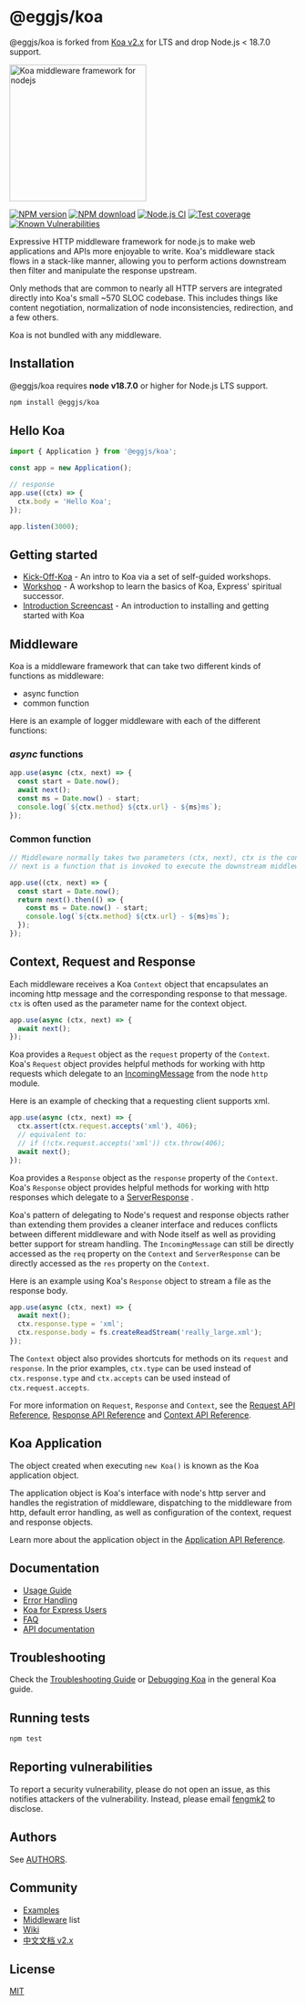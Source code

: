 # @eggjs/koa

@eggjs/koa is forked from [Koa v2.x](https://github.com/koajs/koa/tree/v2.x) for LTS and drop Node.js < 18.7.0 support.

<img height="240px" src="/docs/logo.png" alt="Koa middleware framework for nodejs"/>

[![NPM version](https://img.shields.io/npm/v/@eggjs/koa.svg?style=flat-square)](https://npmjs.org/package/@eggjs/koa)
[![NPM download](https://img.shields.io/npm/dm/@eggjs/koa.svg?style=flat-square)](https://npmjs.org/package/@eggjs/koa)
[![Node.js CI](https://github.com/eggjs/koa/actions/workflows/node.js.yml/badge.svg?branch=master)](https://github.com/eggjs/koa/actions/workflows/node.js.yml)
[![Test coverage](https://img.shields.io/codecov/c/github/eggjs/koa.svg?style=flat-square)](https://codecov.io/gh/eggjs/koa)
[![Known Vulnerabilities](https://snyk.io/test/npm/@eggjs/koa/badge.svg?style=flat-square)](https://snyk.io/test/npm/@eggjs/koa)

Expressive HTTP middleware framework for node.js to make web applications and APIs more enjoyable to write. Koa's middleware stack flows in a stack-like manner, allowing you to perform actions downstream then filter and manipulate the response upstream.

Only methods that are common to nearly all HTTP servers are integrated directly into Koa's small ~570 SLOC codebase. This
includes things like content negotiation, normalization of node inconsistencies, redirection, and a few others.

Koa is not bundled with any middleware.

## Installation

@eggjs/koa requires __node v18.7.0__ or higher for Node.js LTS support.

```bash
npm install @eggjs/koa
```

## Hello Koa

```ts
import { Application } from '@eggjs/koa';

const app = new Application();

// response
app.use((ctx) => {
  ctx.body = 'Hello Koa';
});

app.listen(3000);
```

## Getting started

- [Kick-Off-Koa](https://github.com/koajs/kick-off-koa) - An intro to Koa via a set of self-guided workshops.
- [Workshop](https://github.com/koajs/workshop) - A workshop to learn the basics of Koa, Express' spiritual successor.
- [Introduction Screencast](https://knowthen.com/episode-3-koajs-quickstart-guide/) - An introduction to installing and getting started with Koa

## Middleware

Koa is a middleware framework that can take two different kinds of functions as middleware:

- async function
- common function

Here is an example of logger middleware with each of the different functions:

### ___async___ functions

```ts
app.use(async (ctx, next) => {
  const start = Date.now();
  await next();
  const ms = Date.now() - start;
  console.log(`${ctx.method} ${ctx.url} - ${ms}ms`);
});
```

### Common function

```ts
// Middleware normally takes two parameters (ctx, next), ctx is the context for one request,
// next is a function that is invoked to execute the downstream middleware. It returns a Promise with a then function for running code after completion.

app.use((ctx, next) => {
  const start = Date.now();
  return next().then(() => {
    const ms = Date.now() - start;
    console.log(`${ctx.method} ${ctx.url} - ${ms}ms`);
  });
});
```

## Context, Request and Response

Each middleware receives a Koa `Context` object that encapsulates an incoming
http message and the corresponding response to that message.  `ctx` is often used
as the parameter name for the context object.

```ts
app.use(async (ctx, next) => {
  await next();
});
```

Koa provides a `Request` object as the `request` property of the `Context`.  
Koa's `Request` object provides helpful methods for working with
http requests which delegate to an [IncomingMessage](https://nodejs.org/api/http.html#http_class_http_incomingmessage)
from the node `http` module.

Here is an example of checking that a requesting client supports xml.

```ts
app.use(async (ctx, next) => {
  ctx.assert(ctx.request.accepts('xml'), 406);
  // equivalent to:
  // if (!ctx.request.accepts('xml')) ctx.throw(406);
  await next();
});
```

Koa provides a `Response` object as the `response` property of the `Context`.  
Koa's `Response` object provides helpful methods for working with
http responses which delegate to a [ServerResponse](https://nodejs.org/api/http.html#http_class_http_serverresponse)
.  

Koa's pattern of delegating to Node's request and response objects rather than extending them
provides a cleaner interface and reduces conflicts between different middleware and with Node
itself as well as providing better support for stream handling.  The `IncomingMessage` can still be
directly accessed as the `req` property on the `Context` and `ServerResponse` can be directly
accessed as the `res` property on the `Context`.

Here is an example using Koa's `Response` object to stream a file as the response body.

```ts
app.use(async (ctx, next) => {
  await next();
  ctx.response.type = 'xml';
  ctx.response.body = fs.createReadStream('really_large.xml');
});
```

The `Context` object also provides shortcuts for methods on its `request` and `response`.  In the prior
examples,  `ctx.type` can be used instead of `ctx.response.type` and `ctx.accepts` can be used
instead of `ctx.request.accepts`.

For more information on `Request`, `Response` and `Context`, see the [Request API Reference](docs/api/request.md),
[Response API Reference](docs/api/response.md) and [Context API Reference](docs/api/context.md).

## Koa Application

The object created when executing `new Koa()` is known as the Koa application object.

The application object is Koa's interface with node's http server and handles the registration
of middleware, dispatching to the middleware from http, default error handling, as well as
configuration of the context, request and response objects.

Learn more about the application object in the [Application API Reference](docs/api/index.md).

## Documentation

- [Usage Guide](docs/guide.md)
- [Error Handling](docs/error-handling.md)
- [Koa for Express Users](docs/koa-vs-express.md)
- [FAQ](docs/faq.md)
- [API documentation](docs/api/index.md)

## Troubleshooting

Check the [Troubleshooting Guide](docs/troubleshooting.md) or [Debugging Koa](docs/guide.md#debugging-koa) in
the general Koa guide.

## Running tests

```bash
npm test
```

## Reporting vulnerabilities

To report a security vulnerability, please do not open an issue, as this notifies attackers of the vulnerability. Instead, please email [fengmk2](mailto:fengmk2+eggjs@gmail.com) to disclose.

## Authors

See [AUTHORS](AUTHORS).

## Community

- [Examples](https://github.com/koajs/examples)
- [Middleware](https://github.com/koajs/koa/wiki) list
- [Wiki](https://github.com/koajs/koa/wiki)
- [中文文档 v2.x](https://github.com/demopark/koa-docs-Zh-CN)

## License

[MIT](LICENSE)
